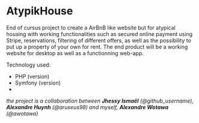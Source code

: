 # AtypikHouse
End of cursus project to create a AirBnB like website but for atypical housing with working functionalities such as secured online payment using Stripe, reservations, filtering of different offers, as well as the possibility to put up a property of your own for rent. The end product will be a working website for desktop as well as a functionning web-app.

Technology used:
- PHP (version)
- Symfony (version)
- 

_the project is a collaboration between **Jhessy Ismaël** (@github_username), **Alexandre Huynh** (@aruseus98) and myself, **Alexandre Wotawa** (@awotawa)_

